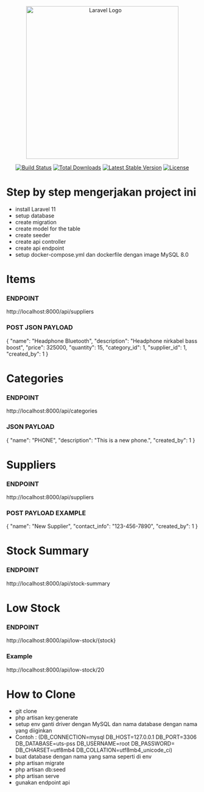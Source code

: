 <p align="center"><a href="https://laravel.com" target="_blank"><img src="https://raw.githubusercontent.com/laravel/art/master/logo-lockup/5%20SVG/2%20CMYK/1%20Full%20Color/laravel-logolockup-cmyk-red.svg" width="400" alt="Laravel Logo"></a></p>

<p align="center">
<a href="https://github.com/laravel/framework/actions"><img src="https://github.com/laravel/framework/workflows/tests/badge.svg" alt="Build Status"></a>
<a href="https://packagist.org/packages/laravel/framework"><img src="https://img.shields.io/packagist/dt/laravel/framework" alt="Total Downloads"></a>
<a href="https://packagist.org/packages/laravel/framework"><img src="https://img.shields.io/packagist/v/laravel/framework" alt="Latest Stable Version"></a>
<a href="https://packagist.org/packages/laravel/framework"><img src="https://img.shields.io/packagist/l/laravel/framework" alt="License"></a>
</p>

# Step by step mengerjakan project ini

- install Laravel 11
- setup database
- create migration
- create model for the table
- create seeder
- create api controller
- create api endpoint
- setup docker-compose.yml dan dockerfile dengan image MySQL 8.0


# Items
### ENDPOINT
http://localhost:8000/api/suppliers
### POST JSON PAYLOAD
{
  "name": "Headphone Bluetooth",
  "description": "Headphone nirkabel bass boost",
  "price": 325000,
  "quantity": 15,
  "category_id": 1,
  "supplier_id": 1,
  "created_by": 1
}


# Categories
### ENDPOINT
http://localhost:8000/api/categories
### JSON PAYLOAD
{
  "name": "PHONE",
  "description": "This is a new phone.",
  "created_by": 1
}


# Suppliers
### ENDPOINT
http://localhost:8000/api/suppliers
### POST PAYLOAD EXAMPLE
{
  "name": "New Supplier",
  "contact_info": "123-456-7890",
  "created_by": 1
}

# Stock Summary
### ENDPOINT
http://localhost:8000/api/stock-summary


# Low Stock
### ENDPOINT
http://localhost:8000/api/low-stock/{stock}
### Example
http://localhost:8000/api/low-stock/20


# How to Clone
- git clone
- php artisan key:generate
- setup env ganti driver dengan MySQL dan nama database dengan nama yang diiginkan
- Contoh : 
(DB_CONNECTION=mysql
DB_HOST=127.0.0.1
DB_PORT=3306
DB_DATABASE=uts-pss
DB_USERNAME=root
DB_PASSWORD=
DB_CHARSET=utf8mb4
DB_COLLATION=utf8mb4_unicode_ci)
- buat database dengan nama yang sama seperti di env
- php artisan migrate
- php artisan db:seed
- php artisan serve
- gunakan endpoint api
